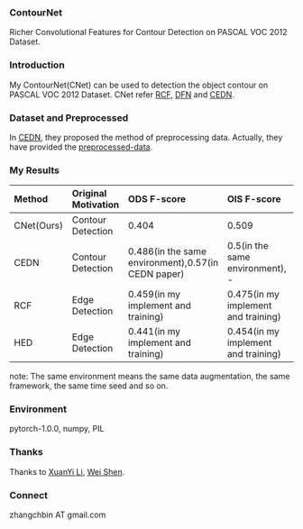 ### ContourNet
Richer Convolutional Features for Contour Detection on PASCAL VOC 2012 Dataset.

### Introduction
My ContourNet(CNet) can be used to detection the object contour on PASCAL VOC 2012 Dataset.
CNet refer <a href="http://openaccess.thecvf.com/content_cvpr_2017/papers/Liu_Richer_Convolutional_Features_CVPR_2017_paper.pdf">RCF</a>,
<a href="http://openaccess.thecvf.com/content_cvpr_2018/papers/Yu_Learning_a_Discriminative_CVPR_2018_paper.pdf">DFN</a> and <a href="http://openaccess.thecvf.com/content_cvpr_2016/papers/Yang_Object_Contour_Detection_CVPR_2016_paper.pdf">CEDN</a>.

### Dataset and Preprocessed
In <a href="http://openaccess.thecvf.com/content_cvpr_2016/papers/Yang_Object_Contour_Detection_CVPR_2016_paper.pdf">CEDN</a>, they proposed the method of preprocessing data. Actually, they have provided the <a href="https://github.com/jimeiyang/objectContourDetector/blob/master/data/PASCAL/get_pascal_training_data.sh">preprocessed-data</a>.

### My Results
| Method |Original Motivation|ODS F-score|OIS F-score|AP|
|:---|:---|:---|:---|:---|
| CNet(Ours) |Contour Detection|0.404|0.509|0.373|
| CEDN |Contour Detection|0.486(in the same environment),0.57(in CEDN paper)|0.5(in the same environment), -|0.354(in the same environment), -|
| RCF |Edge Detection|0.459(in my implement and training)|0.475(in my implement and training)|0.333(in my implement and training)|
| HED |Edge Detection|0.441(in my implement and training)|0.454(in my implement and training)|0.311(in my implement and training)|

note: The same environment means the same data augmentation, the same framework, the same time seed and so on.

### Environment
pytorch-1.0.0, numpy, PIL

### Thanks
Thanks to <a href="https://github.com/meteorshowers">XuanYi Li</a>, <a href="https://github.com/shenwei1231">Wei Shen</a>.

### Connect
zhangchbin AT gmail.com
